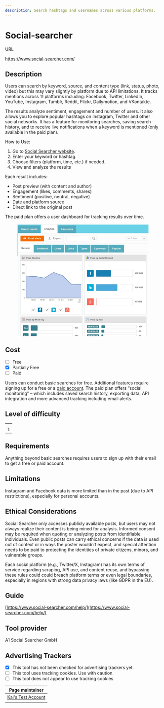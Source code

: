 ```yaml
---
description: Search hashtags and usernames across various platforms.
---
```


# Social-searcher

URL

https://www.social-searcher.com/

## Description

Users can search by keyword, source, and content type (link, status, photo, video) but this may vary slightly by platform due to API limitations. It tracks mentions across 11 platforms including: Facebook, Twitter, LinkedIn, YouTube, Instagram, Tumblr, Reddit, Flickr, Dailymotion, and VKontakte.&#x20;

The results analyze sentiment, engagement and number of users. It also allows you to explore popular hashtags on Instagram, Twitter and other social networks. It has a feature for monitoring searches, saving search history, and to receive live notifications when a keyword is mentioned (only available in the paid plan).&#x20;

How to Use:

1. Go to [Social Searcher website](https://www.social-searcher.com/).
2. Enter your keyword or hashtag.
3. Choose filters (platform, time, etc.) if needed.
4. View and analyze the results

Each result includes:

* Post preview (with content and author)
* Engagement (likes, comments, shares)
* Sentiment (positive, neutral, negative)
* Date and platform source
* Direct link to the original post

The paid plan offers a user dashboard for tracking results over time.

<figure><img src=".gitbook/assets/image (2).png" alt=""><figcaption></figcaption></figure>

## Cost

* [ ] Free
* [x] Partially Free
* [ ] Paid

Users can conduct basic searches for free. Additional features require signing up for a free or a [paid account](https://www.social-searcher.com/2014/08/25/social-searcher-now-with-social-monitoring/?utm_source=chatgpt.com). The paid plan offers “social monitoring” – which includes saved search history, exporting data, API integration and more advanced tracking including email alerts.

## Level of difficulty

<table><thead><tr><th data-type="rating" data-max="5"></th></tr></thead><tbody><tr><td>1</td></tr></tbody></table>

## Requirements

Anything beyond basic searches requires users to sign up with their email to get a free or paid account.

## Limitations

Instagram and Facebook data is more limited than in the past (due to API restrictions), especially for personal accounts.

## Ethical Considerations

Social Searcher only accesses publicly available posts, but users may not always realize their content is being mined for analysis. Informed consent may be required when quoting or analyzing posts from identifiable individuals. Even public posts can carry ethical concerns if the data is used out of context or in ways the poster wouldn’t expect, and special attention needs to be paid to protecting the identities of private citizens, minors, and vulnerable groups.&#x20;

Each social platform (e.g., Twitter/X, Instagram) has its own terms of service regarding scraping, API use, and content reuse, and bypassing these rules could could breach platform terms or even legal boundaries, especially in regions with strong data privacy laws (like GDPR in the EU).

## Guide

[https://www.social-searcher.com/help/](https://www.social-searcher.com/help/)

## Tool provider

A1 Social Searcher GmbH

## Advertising Trackers

* [x] This tool has not been checked for advertising trackers yet.
* [ ] This tool uses tracking cookies. Use with caution.
* [ ] This tool does not appear to use tracking cookies.

<table><thead><tr><th data-type="users" data-multiple>Page maintainer</th></tr></thead><tbody><tr><td><a href="https://app.gitbook.com/u/sJIljbKbFva9PHVVmkcbA9IcbRj1">Kai's Test Account</a></td></tr><tr><td></td></tr></tbody></table>

